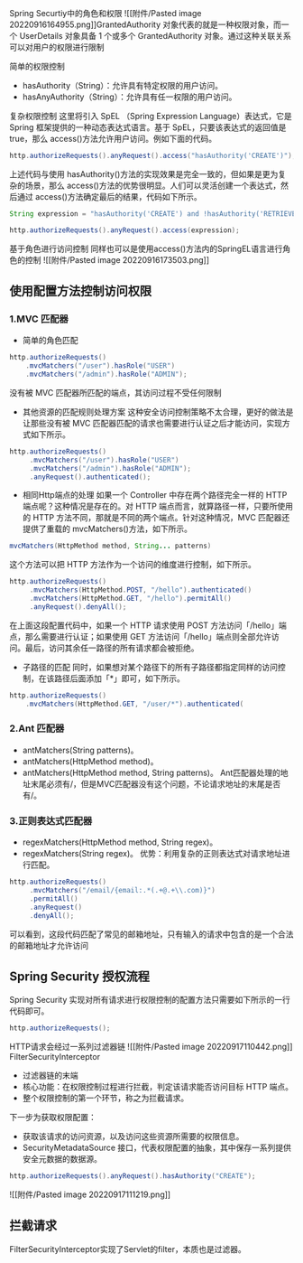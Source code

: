 Spring Securtiy中的角色和权限
![[附件/Pasted image 20220916164955.png]]GrantedAuthority 对象代表的就是一种权限对象，而一个 UserDetails 对象具备 1 个或多个 GrantedAuthority 对象。通过这种关联关系可以对用户的权限进行限制

简单的权限控制
-   hasAuthority（String）：允许具有特定权限的用户访问。
-   hasAnyAuthority（String）：允许具有任一权限的用户访问。

复杂权限控制
这里将引入 SpEL （Spring Expression Language）表达式，它是 Spring 框架提供的一种动态表达式语言。基于 SpEL，只要该表达式的返回值是 true，那么 access()方法允许用户访问。例如下面的代码。

``` java
http.authorizeRequests().anyRequest().access("hasAuthority('CREATE')");
```

上述代码与使用 hasAuthority()方法的实现效果是完全一致的，但如果是更为复杂的场景，那么 access()方法的优势很明显。人们可以灵活创建一个表达式，然后通过 access()方法确定最后的结果，代码如下所示。

``` java
String expression = "hasAuthority('CREATE') and !hasAuthority('RETRIEVE')"; 

http.authorizeRequests().anyRequest().access(expression);
```

基于角色进行访问控制
同样也可以是使用access()方法内的SpringEL语言进行角色的控制
![[附件/Pasted image 20220916173503.png]]

## 使用配置方法控制访问权限
### 1.MVC 匹配器
- 简单的角色匹配
``` java
http.authorizeRequests() 
    .mvcMatchers("/user").hasRole("USER") 
    .mvcMatchers("/admin").hasRole("ADMIN");
```
没有被 MVC 匹配器所匹配的端点，其访问过程不受任何限制
- 其他资源的匹配规则处理方案
这种安全访问控制策略不太合理，更好的做法是让那些没有被 MVC 匹配器匹配的请求也需要进行认证之后才能访问，实现方式如下所示。
``` java
http.authorizeRequests() 
     .mvcMatchers("/user").hasRole("USER") 
     .mvcMatchers("/admin").hasRole("ADMIN");
     .anyRequest().authenticated();
```
- 相同Http端点的处理
如果一个 Controller 中存在两个路径完全一样的 HTTP 端点呢？这种情况是存在的。对 HTTP 端点而言，就算路径一样，只要所使用的 HTTP 方法不同，那就是不同的两个端点。针对这种情况，MVC 匹配器还提供了重载的 mvcMatchers()方法，如下所示。

``` java
mvcMatchers(HttpMethod method, String... patterns)
```

这个方法可以把 HTTP 方法作为一个访问的维度进行控制，如下所示。

```java
http.authorizeRequests() 
     .mvcMatchers(HttpMethod.POST, "/hello").authenticated() 
     .mvcMatchers(HttpMethod.GET, "/hello").permitAll() 
     .anyRequest().denyAll();
```

在上面这段配置代码中，如果一个 HTTP 请求使用 POST 方法访问「/hello」端点，那么需要进行认证；如果使用 GET 方法访问「/hello」端点则全部允许访问。最后，访问其余任一路径的所有请求都会被拒绝。
- 子路径的匹配
同时，如果想对某个路径下的所有子路径都指定同样的访问控制，在该路径后面添加「*」即可，如下所示。

``` java
http.authorizeRequests() 
    .mvcMatchers(HttpMethod.GET, "/user/*").authenticated(
```

### 2.Ant 匹配器
-   antMatchers(String patterns)。
-   antMatchers(HttpMethod method)。
-   antMatchers(HttpMethod method, String patterns)。
Ant匹配器处理的地址末尾必须有/，但是MVC匹配器没有这个问题，不论请求地址的末尾是否有/。

### 3.正则表达式匹配器
-   regexMatchers(HttpMethod method, String regex)。
-   regexMatchers(String regex)。
优势：利用复杂的正则表达式对请求地址进行匹配。
``` java
http.authorizeRequests()
     .mvcMatchers("/email/{email:.*(.+@.+\\.com)}")
     .permitAll()
     .anyRequest()
     .denyAll();
```

可以看到，这段代码匹配了常见的邮箱地址，只有输入的请求中包含的是一个合法的邮箱地址才允许访问

## Spring Security 授权流程
Spring Security 实现对所有请求进行权限控制的配置方法只需要如下所示的一行代码即可。
``` java
http.authorizeRequests();
```
HTTP请求会经过一系列过滤器链
![[附件/Pasted image 20220917110442.png]]
 FilterSecurityInterceptor
 - 过滤器链的末端
 - 核心功能：在权限控制过程进行拦截，判定该请求能否访问目标 HTTP 端点。
 - 整个权限控制的第一个环节，称之为拦截请求。

 下一步为获取权限配置：
- 获取该请求的访问资源，以及访问这些资源所需要的权限信息。
- SecurityMetadataSource 接口，代表权限配置的抽象，其中保存一系列提供安全元数据的数据源。
``` java
http.authorizeRequests().anyRequest().hasAuthority("CREATE");
```

![[附件/Pasted image 20220917111219.png]]

## 拦截请求
FilterSecurityInterceptor实现了Servlet的filter，本质也是过滤器。